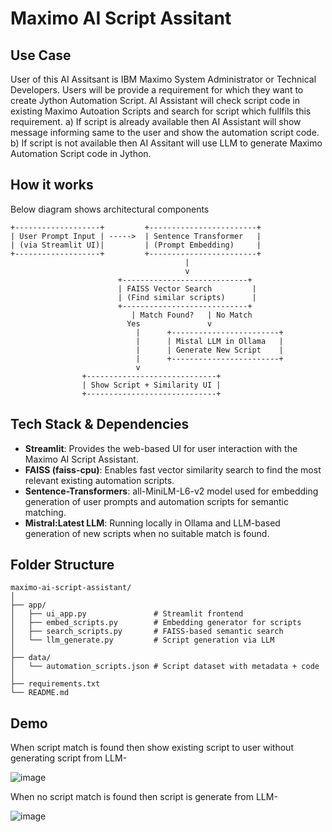 # Maximo AI Script Assitant

## Use Case
User of this AI Assitsant is IBM Maximo System Administrator or Technical Developers.
Users will be provide a requirement for which they want to create Jython Automation Script.
AI Assistant will check script code in existing Maximo Autoation Scripts and search for script which fullfils this requirement. 
a) If script is already available then AI Assistant will show message informing same to the user and show the automation script code.
b) If script is not available then AI Assitant will use LLM to generate Maximo Automation Script code in Jython.

## How it works

Below diagram shows architectural components
```
+-------------------+         +------------------------+
| User Prompt Input | ----->  | Sentence Transformer   |
| (via Streamlit UI)|         | (Prompt Embedding)     |
+-------------------+         +------------------------+
                                       |
                                       v
                        +----------------------------+
                        | FAISS Vector Search         |
                        | (Find similar scripts)      |
                        +----------------------------+
                           | Match Found?   | No Match
                          Yes               v
                            |      +------------------------+
                            |      | Mistal LLM in Ollama   |
                            |      | Generate New Script    |
                            |      +------------------------+
                            v
                +-----------------------------+
                | Show Script + Similarity UI |
                +-----------------------------+
```

## Tech Stack & Dependencies

- **Streamlit**: Provides the web-based UI for user interaction with the Maximo AI Script Assistant.
- **FAISS (faiss-cpu)**: Enables fast vector similarity search to find the most relevant existing automation scripts.
- **Sentence-Transformers**: all-MiniLM-L6-v2 model used for embedding generation of user prompts and automation scripts for semantic matching.
- **Mistral:Latest LLM**: Running locally in Ollama and LLM-based generation of new scripts when no suitable match is found.

## Folder Structure
```
maximo-ai-script-assistant/
│
├── app/
│   ├── ui_app.py               # Streamlit frontend
│   ├── embed_scripts.py        # Embedding generator for scripts
│   ├── search_scripts.py       # FAISS-based semantic search
│   └── llm_generate.py         # Script generation via LLM
│
├── data/
│   └── automation_scripts.json # Script dataset with metadata + code
│
├── requirements.txt
└── README.md
```

## Demo

When script match is found then show existing script to user without generating script from LLM-

![image](https://github.com/user-attachments/assets/4fed3474-1ef8-4922-b001-4180355f4f21)

When no script match is found then script is generate from LLM-

![image](https://github.com/user-attachments/assets/756e827a-6305-4218-b213-315c3e989604)

